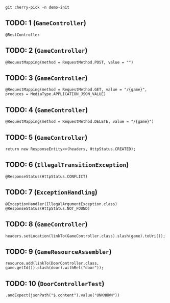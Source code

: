 `git cherry-pick -n demo-init`

## TODO: 1 (`GameController`)
```
@RestController
```

## TODO: 2 (`GameController`)
```
@RequestMapping(method = RequestMethod.POST, value = "")
```

## TODO: 3 (`GameController`)
```
@RequestMapping(method = RequestMethod.GET, value = "/{game}", produces = MediaType.APPLICATION_JSON_VALUE)
```

## TODO: 4 (`GameController`)
```
@RequestMapping(method = RequestMethod.DELETE, value = "/{game}")
```

## TODO: 5 (`GameController`)
```
return new ResponseEntity<>(headers, HttpStatus.CREATED);
```

## TODO: 6 (`IllegalTransitionException`)
```
@ResponseStatus(HttpStatus.CONFLICT)
```

## TODO: 7 (`ExceptionHandling`)
```
@ExceptionHandler(IllegalArgumentException.class)
@ResponseStatus(HttpStatus.NOT_FOUND)
```

## TODO: 8 (`GameController`)
```
headers.setLocation(linkTo(GameController.class).slash(game).toUri());
```

## TODO: 9 (`GameResourceAssembler`)
```
resource.add(linkTo(DoorController.class, game.getId()).slash(door).withRel("door"));
```

## TODO: 10 (`DoorControllerTest`)
```
.andExpect(jsonPath("$.content").value("UNKNOWN"))
```
